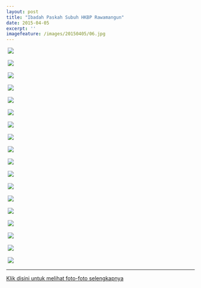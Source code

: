```yaml
---
layout: post
title: "Ibadah Paskah Subuh HKBP Rawamangun"
date: 2015-04-05
excerpt: ''
imagefeature: /images/20150405/06.jpg
---
```



<a href="{{site.bigimageurl}}/images/20150405/01.jpg" class="swipebox" title=""><img src="{{site.staticurl}}/static/wait.gif" class="resize js_show loading_image" data-href="/images/20150405/01.jpg" alt="" /></a>
<noscript><img src="{{site.staticurl}}/s720/images/20150405/01.jpg" /></noscript>

<a href="{{site.bigimageurl}}/images/20150405/02.jpg" class="swipebox" title=""><img src="{{site.staticurl}}/static/wait.gif" class="resize js_show loading_image" data-href="/images/20150405/02.jpg" alt="" /></a>
<noscript><img src="{{site.staticurl}}/s720/images/20150405/02.jpg" /></noscript>

<a href="{{site.bigimageurl}}/images/20150405/03.jpg" class="swipebox" title=""><img src="{{site.staticurl}}/static/wait.gif" class="resize js_show loading_image" data-href="/images/20150405/03.jpg" alt="" /></a>
<noscript><img src="{{site.staticurl}}/s720/images/20150405/03.jpg" /></noscript>

<a href="{{site.bigimageurl}}/images/20150405/04.jpg" class="swipebox" title=""><img src="{{site.staticurl}}/static/wait.gif" class="resize js_show loading_image" data-href="/images/20150405/04.jpg" alt="" /></a>
<noscript><img src="{{site.staticurl}}/s720/images/20150405/04.jpg" /></noscript>

<a href="{{site.bigimageurl}}/images/20150405/05.jpg" class="swipebox" title=""><img src="{{site.staticurl}}/static/wait.gif" class="resize js_show loading_image" data-href="/images/20150405/05.jpg" alt="" /></a>
<noscript><img src="{{site.staticurl}}/s720/images/20150405/05.jpg" /></noscript>

<a href="{{site.bigimageurl}}/images/20150405/06.jpg" class="swipebox" title=""><img src="{{site.staticurl}}/static/wait.gif" class="resize js_show loading_image" data-href="/images/20150405/06.jpg" alt="" /></a>
<noscript><img src="{{site.staticurl}}/s720/images/20150405/06.jpg" /></noscript>

<a href="{{site.bigimageurl}}/images/20150405/07.jpg" class="swipebox" title=""><img src="{{site.staticurl}}/static/wait.gif" class="resize js_show loading_image" data-href="/images/20150405/07.jpg" alt="" /></a>
<noscript><img src="{{site.staticurl}}/s720/images/20150405/07.jpg" /></noscript>

<a href="{{site.bigimageurl}}/images/20150405/08.jpg" class="swipebox" title=""><img src="{{site.staticurl}}/static/wait.gif" class="resize js_show loading_image" data-href="/images/20150405/08.jpg" alt="" /></a>
<noscript><img src="{{site.staticurl}}/s720/images/20150405/08.jpg" /></noscript>

<a href="{{site.bigimageurl}}/images/20150405/09.jpg" class="swipebox" title=""><img src="{{site.staticurl}}/static/wait.gif" class="resize js_show loading_image" data-href="/images/20150405/09.jpg" alt="" /></a>
<noscript><img src="{{site.staticurl}}/s720/images/20150405/09.jpg" /></noscript>

<a href="{{site.bigimageurl}}/images/20150405/10.jpg" class="swipebox" title=""><img src="{{site.staticurl}}/static/wait.gif" class="resize js_show loading_image" data-href="/images/20150405/10.jpg" alt="" /></a>
<noscript><img src="{{site.staticurl}}/s720/images/20150405/10.jpg" /></noscript>

<a href="{{site.bigimageurl}}/images/20150405/11.jpg" class="swipebox" title=""><img src="{{site.staticurl}}/static/wait.gif" class="resize js_show loading_image" data-href="/images/20150405/11.jpg" alt="" /></a>
<noscript><img src="{{site.staticurl}}/s720/images/20150405/11.jpg" /></noscript>

<a href="{{site.bigimageurl}}/images/20150405/12.jpg" class="swipebox" title=""><img src="{{site.staticurl}}/static/wait.gif" class="resize js_show loading_image" data-href="/images/20150405/12.jpg" alt="" /></a>
<noscript><img src="{{site.staticurl}}/s720/images/20150405/12.jpg" /></noscript>

<a href="{{site.bigimageurl}}/images/20150405/13.jpg" class="swipebox" title=""><img src="{{site.staticurl}}/static/wait.gif" class="resize js_show loading_image" data-href="/images/20150405/13.jpg" alt="" /></a>
<noscript><img src="{{site.staticurl}}/s720/images/20150405/13.jpg" /></noscript>

<a href="{{site.bigimageurl}}/images/20150405/14.jpg" class="swipebox" title=""><img src="{{site.staticurl}}/static/wait.gif" class="resize js_show loading_image" data-href="/images/20150405/14.jpg" alt="" /></a>
<noscript><img src="{{site.staticurl}}/s720/images/20150405/14.jpg" /></noscript>

<a href="{{site.bigimageurl}}/images/20150405/15.jpg" class="swipebox" title=""><img src="{{site.staticurl}}/static/wait.gif" class="resize js_show loading_image" data-href="/images/20150405/15.jpg" alt="" /></a>
<noscript><img src="{{site.staticurl}}/s720/images/20150405/15.jpg" /></noscript>

<a href="{{site.bigimageurl}}/images/20150405/16.jpg" class="swipebox" title=""><img src="{{site.staticurl}}/static/wait.gif" class="resize js_show loading_image" data-href="/images/20150405/16.jpg" alt="" /></a>
<noscript><img src="{{site.staticurl}}/s720/images/20150405/16.jpg" /></noscript>

<a href="{{site.bigimageurl}}/images/20150405/17.jpg" class="swipebox" title=""><img src="{{site.staticurl}}/static/wait.gif" class="resize js_show loading_image" data-href="/images/20150405/17.jpg" alt="" /></a>
<noscript><img src="{{site.staticurl}}/s720/images/20150405/17.jpg" /></noscript>

<a href="{{site.bigimageurl}}/images/20150405/18.jpg" class="swipebox" title=""><img src="{{site.staticurl}}/static/wait.gif" class="resize js_show loading_image" data-href="/images/20150405/18.jpg" alt="" /></a>
<noscript><img src="{{site.staticurl}}/s720/images/20150405/18.jpg" /></noscript>

<hr />

<a href="https://www.facebook.com/media/set/?set=a.10200462134273327.1073741845.1755998988&type=1">Klik disini untuk melihat foto-foto selengkapnya</a>